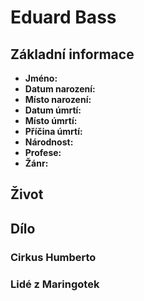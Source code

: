# Eduard Bass

## Základní informace

- **Jméno:**
- **Datum narození:**
- **Místo narození:**
- **Datum úmrtí:**
- **Místo úmrtí:**
- **Příčina úmrtí:**
- **Národnost:**
- **Profese:**
- **Žánr:**

## Život


## Dílo

### Cirkus Humberto

### Lidé z Maringotek
